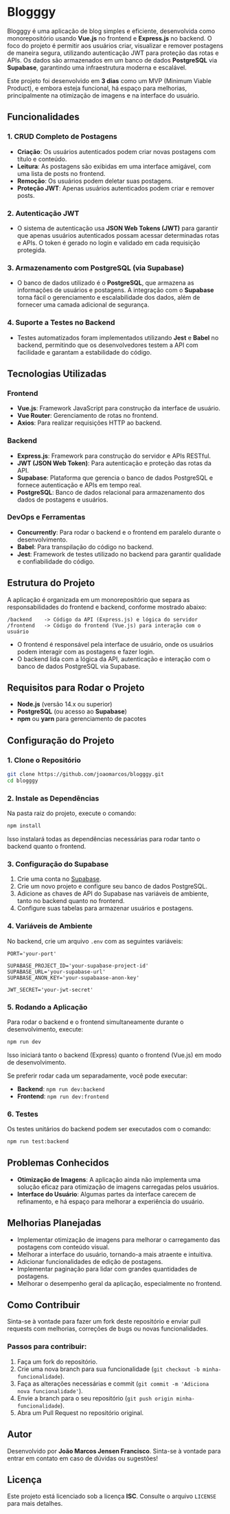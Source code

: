 # Blogggy

Blogggy é uma aplicação de blog simples e eficiente, desenvolvida como monorepositório usando **Vue.js** no frontend e **Express.js** no backend. O foco do projeto é permitir aos usuários criar, visualizar e remover postagens de maneira segura, utilizando autenticação JWT para proteção das rotas e APIs. Os dados são armazenados em um banco de dados **PostgreSQL** via **Supabase**, garantindo uma infraestrutura moderna e escalável.

Este projeto foi desenvolvido em **3 dias** como um MVP (Minimum Viable Product), e embora esteja funcional, há espaço para melhorias, principalmente na otimização de imagens e na interface do usuário.

## Funcionalidades

### 1. CRUD Completo de Postagens
- **Criação**: Os usuários autenticados podem criar novas postagens com título e conteúdo.
- **Leitura**: As postagens são exibidas em uma interface amigável, com uma lista de posts no frontend.
- **Remoção**: Os usuários podem deletar suas postagens.
- **Proteção JWT**: Apenas usuários autenticados podem criar e remover posts.

### 2. Autenticação JWT
- O sistema de autenticação usa **JSON Web Tokens (JWT)** para garantir que apenas usuários autenticados possam acessar determinadas rotas e APIs. O token é gerado no login e validado em cada requisição protegida.

### 3. Armazenamento com PostgreSQL (via Supabase)
- O banco de dados utilizado é o **PostgreSQL**, que armazena as informações de usuários e postagens. A integração com o **Supabase** torna fácil o gerenciamento e escalabilidade dos dados, além de fornecer uma camada adicional de segurança.

### 4. Suporte a Testes no Backend
- Testes automatizados foram implementados utilizando **Jest** e **Babel** no backend, permitindo que os desenvolvedores testem a API com facilidade e garantam a estabilidade do código.

## Tecnologias Utilizadas

### Frontend
- **Vue.js**: Framework JavaScript para construção da interface de usuário.
- **Vue Router**: Gerenciamento de rotas no frontend.
- **Axios**: Para realizar requisições HTTP ao backend.

### Backend
- **Express.js**: Framework para construção do servidor e APIs RESTful.
- **JWT (JSON Web Token)**: Para autenticação e proteção das rotas da API.
- **Supabase**: Plataforma que gerencia o banco de dados PostgreSQL e fornece autenticação e APIs em tempo real.
- **PostgreSQL**: Banco de dados relacional para armazenamento dos dados de postagens e usuários.

### DevOps e Ferramentas
- **Concurrently**: Para rodar o backend e o frontend em paralelo durante o desenvolvimento.
- **Babel**: Para transpilação do código no backend.
- **Jest**: Framework de testes utilizado no backend para garantir qualidade e confiabilidade do código.

## Estrutura do Projeto

A aplicação é organizada em um monorepositório que separa as responsabilidades do frontend e backend, conforme mostrado abaixo:

```
/backend    -> Código da API (Express.js) e lógica do servidor
/frontend   -> Código do frontend (Vue.js) para interação com o usuário
```

- O frontend é responsável pela interface de usuário, onde os usuários podem interagir com as postagens e fazer login.
- O backend lida com a lógica da API, autenticação e interação com o banco de dados PostgreSQL via Supabase.

## Requisitos para Rodar o Projeto

- **Node.js** (versão 14.x ou superior)
- **PostgreSQL** (ou acesso ao **Supabase**)
- **npm** ou **yarn** para gerenciamento de pacotes

## Configuração do Projeto

### 1. Clone o Repositório

```bash
git clone https://github.com/joaomarcos/blogggy.git
cd blogggy
```

### 2. Instale as Dependências

Na pasta raiz do projeto, execute o comando:

```bash
npm install
```

Isso instalará todas as dependências necessárias para rodar tanto o backend quanto o frontend.

### 3. Configuração do Supabase

1. Crie uma conta no [Supabase](https://supabase.com/).
2. Crie um novo projeto e configure seu banco de dados PostgreSQL.
3. Adicione as chaves de API do Supabase nas variáveis de ambiente, tanto no backend quanto no frontend.
4. Configure suas tabelas para armazenar usuários e postagens.

### 4. Variáveis de Ambiente

No backend, crie um arquivo `.env` com as seguintes variáveis:

```
PORT='your-port'

SUPABASE_PROJECT_ID='your-supabase-project-id'
SUPABASE_URL='your-supabase-url'
SUPABASE_ANON_KEY='your-supabaase-anon-key'

JWT_SECRET='your-jwt-secret'
```

### 5. Rodando a Aplicação

Para rodar o backend e o frontend simultaneamente durante o desenvolvimento, execute:

```bash
npm run dev
```

Isso iniciará tanto o backend (Express) quanto o frontend (Vue.js) em modo de desenvolvimento.

Se preferir rodar cada um separadamente, você pode executar:

- **Backend**: `npm run dev:backend`
- **Frontend**: `npm run dev:frontend`

### 6. Testes

Os testes unitários do backend podem ser executados com o comando:

```bash
npm run test:backend
```

## Problemas Conhecidos

- **Otimização de Imagens**: A aplicação ainda não implementa uma solução eficaz para otimização de imagens carregadas pelos usuários.
- **Interface do Usuário**: Algumas partes da interface carecem de refinamento, e há espaço para melhorar a experiência do usuário.
  
## Melhorias Planejadas

- Implementar otimização de imagens para melhorar o carregamento das postagens com conteúdo visual.
- Melhorar a interface do usuário, tornando-a mais atraente e intuitiva.
- Adicionar funcionalidades de edição de postagens.
- Implementar paginação para lidar com grandes quantidades de postagens.
- Melhorar o desempenho geral da aplicação, especialmente no frontend.

## Como Contribuir

Sinta-se à vontade para fazer um fork deste repositório e enviar pull requests com melhorias, correções de bugs ou novas funcionalidades.

### Passos para contribuir:

1. Faça um fork do repositório.
2. Crie uma nova branch para sua funcionalidade (`git checkout -b minha-funcionalidade`).
3. Faça as alterações necessárias e commit (`git commit -m 'Adiciona nova funcionalidade'`).
4. Envie a branch para o seu repositório (`git push origin minha-funcionalidade`).
5. Abra um Pull Request no repositório original.

## Autor

Desenvolvido por **João Marcos Jensen Francisco**. Sinta-se à vontade para entrar em contato em caso de dúvidas ou sugestões!

## Licença

Este projeto está licenciado sob a licença **ISC**. Consulte o arquivo `LICENSE` para mais detalhes.

